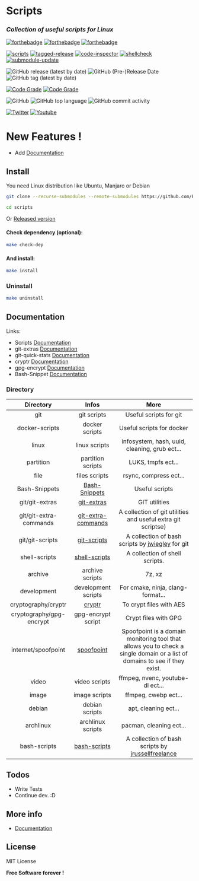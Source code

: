 # Scripts

### _Collection of useful scripts for Linux_
 [![forthebadge](https://forthebadge.com/images/badges/built-with-love.svg)](https://forthebadge.com) [![forthebadge](https://forthebadge.com/images/badges/powered-by-jeffs-keyboard.svg)](https://forthebadge.com) [![forthebadge](https://forthebadge.com/images/badges/contains-cat-gifs.svg)](https://forthebadge.com)

[![scripts](https://github.com/Bensuperpc/scripts/actions/workflows/main.yml/badge.svg)](https://github.com/Bensuperpc/scripts/actions/workflows/main.yml) [![tagged-release](https://github.com/bensuperpc/scripts/actions/workflows/release.yml/badge.svg)](https://github.com/bensuperpc/scripts/actions/workflows/release.yml) [![code-inspector](https://github.com/bensuperpc/scripts/actions/workflows/code-inspector.yml/badge.svg?branch=main)](https://github.com/bensuperpc/scripts/actions/workflows/code-inspector.yml) [![shellcheck](https://github.com/bensuperpc/scripts/actions/workflows/ShellCheck.yml/badge.svg)](https://github.com/bensuperpc/scripts/actions/workflows/ShellCheck.yml) [![submodule-update](https://github.com/bensuperpc/scripts/actions/workflows/submodule-update.yml/badge.svg)](https://github.com/bensuperpc/scripts/actions/workflows/submodule-update.yml)

![GitHub release (latest by date)](https://img.shields.io/github/v/release/bensuperpc/scripts) ![GitHub (Pre-)Release Date](https://img.shields.io/github/release-date-pre/bensuperpc/scripts) ![GitHub tag (latest by date)](https://img.shields.io/github/v/tag/bensuperpc/scripts)

[![Code Grade](https://www.code-inspector.com/project/25674/status/svg)](https://frontend.code-inspector.com/public/project/25674/github-action/dashboard) [![Code Grade](https://www.code-inspector.com/project/25674/score/svg)](https://frontend.code-inspector.com/public/project/25674/github-action/dashboard)

![GitHub](https://img.shields.io/github/license/bensuperpc/scripts) ![GitHub top language](https://img.shields.io/github/languages/top/bensuperpc/scripts) ![GitHub commit activity](https://img.shields.io/github/commit-activity/m/bensuperpc/scripts)

[![Twitter](https://img.shields.io/twitter/follow/Bensuperpc?style=social)](https://img.shields.io/twitter/follow/Bensuperpc?style=social) [![Youtube](https://img.shields.io/youtube/channel/subscribers/UCJsQFFL7QW4LSX9eskq-9Yg?style=social)](https://img.shields.io/youtube/channel/subscribers/UCJsQFFL7QW4LSX9eskq-9Yg?style=social)


# New Features !

  - Add [Documentation](Commands.md)

## Install
You need Linux distribution like Ubuntu, Manjaro or Debian

```sh
git clone --recurse-submodules --remote-submodules https://github.com/Bensuperpc/scripts.git
```
```sh
cd scripts
```
Or [Released version](https://github.com/bensuperpc/scripts/releases)

#### Check dependency (optional):

```sh
make check-dep
```

#### And install:

```sh
make install
```

### Uninstall
```sh
make uninstall
```
## Documentation

Links:

 - Scripts [Documentation](Commands.md)
 - git-extras [Documentation](git/git-extras/Commands.md)
 - git-quick-stats [Documentation](git/git-quick-stats/README.md)
 - cryptr [Documentation](cryptography/cryptr/README.md)
 - gpg-encrypt [Documentation](cryptography/gpg-encrypt/README.md)
 - Bash-Snippet [Documentation](Bash-Snippet/README.md)

### Directory


| Directory     | Infos         | More  |
|:-------------:|:-------------:|:-----:|
| git           | git scripts   | Useful scripts for git |
| docker-scripts | docker scripts | Useful scripts for docker  |
| linux | linux scripts | infosystem, hash, uuid, cleaning, grub ect... |
| partition | partition scripts | LUKS, tmpfs ect... |
| file | files scripts | rsync, compress ect... |
| Bash-Snippets | [Bash-Snippets](https://github.com/alexanderepstein/Bash-Snippets) | Useful scripts |
| git/git-extras | [git-extras](https://github.com/tj/git-extras) | GIT utilities |
| git/git-extra-commands | [git-extra-commands](https://github.com/unixorn/git-extra-commands) | A collection of git utilities and useful extra git scriptse) |
| git/git-scripts | [git-scripts](https://github.com/jwiegley/git-scripts) | A collection of bash scripts by [jwiegley](https://github.com/jwiegley) for git |
| shell-scripts | [shell-scripts](https://github.com/Josef-Friedrich/shell-scripts) | A collection of shell scripts. |
| archive | archive scripts | 7z, xz |
| development | development scripts | For cmake, ninja, clang-format... |
| cryptography/cryptr | [cryptr](https://github.com/nodesocket/cryptr) | To crypt files with AES |
| cryptography/gpg-encrypt | gpg-encrypt script | Crypt files with GPG |
| internet/spoofpoint | [spoofpoint](https://github.com/grahamhelton/spoofpoint) | Spoofpoint is a domain monitoring tool that allows you to check a single domain or a list of domains to see if they exist. |
| video | video scripts | ffmpeg, nvenc, youtube-dl ect... |
| image | image scripts | ffmpeg, cwebp ect... |
| debian | debian scripts | apt, cleaning ect... |
| archlinux | archlinux scripts | pacman, cleaning ect... |
| bash-scripts | [bash-scripts](https://github.com/jrussellfreelance/bash-scripts) | A collection of bash scripts by [jrussellfreelance](https://github.com/jrussellfreelance) |

## Todos

 - Write Tests
 - Continue dev. :D

## More info

 - [Documentation](Commands.md)

License
----

MIT License


**Free Software forever !**
   
 
